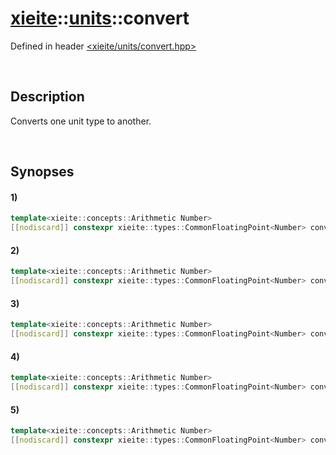 # [xieite](../../xieite.md)\:\:[units](../../units.md)\:\:convert
Defined in header [<xieite/units/convert.hpp>](../../../include/xieite/units/convert.hpp)

&nbsp;

## Description
Converts one unit type to another.

&nbsp;

## Synopses
#### 1)
```cpp
template<xieite::concepts::Arithmetic Number>
[[nodiscard]] constexpr xieite::types::CommonFloatingPoint<Number> convert(Number value, xieite::units::Angle source, xieite::units::Angle target) noexcept;
```
#### 2)
```cpp
template<xieite::concepts::Arithmetic Number>
[[nodiscard]] constexpr xieite::types::CommonFloatingPoint<Number> convert(Number value, xieite::units::Area source, xieite::units::Area target) noexcept;
```
#### 3)
```cpp
template<xieite::concepts::Arithmetic Number>
[[nodiscard]] constexpr xieite::types::CommonFloatingPoint<Number> convert(Number value, xieite::units::Length source, xieite::units::Length target) noexcept;
```
#### 4)
```cpp
template<xieite::concepts::Arithmetic Number>
[[nodiscard]] constexpr xieite::types::CommonFloatingPoint<Number> convert(Number value, xieite::units::Temperature source, xieite::units::Temperature target) noexcept;
```
#### 5)
```cpp
template<xieite::concepts::Arithmetic Number>
[[nodiscard]] constexpr xieite::types::CommonFloatingPoint<Number> convert(Number value, xieite::units::Volume source, xieite::units::Volume target) noexcept;
```

